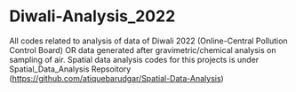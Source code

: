 # Diwali-Analysis_2022

All codes related to analysis of data of Diwali 2022 (Online-Central Pollution Control Board) OR  data generated after gravimetric/chemical analysis on sampling of air.
Spatial data analysis codes for this projects is under Spatial_Data_Analysis Repsoitory (https://github.com/atiquebarudgar/Spatial-Data-Analysis)
